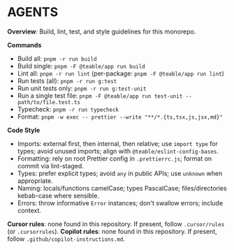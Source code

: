 # AGENTS

**Overview**: Build, lint, test, and style guidelines for this monorepo.

**Commands**

- Build all: `pnpm -r run build`
- Build single: `pnpm -F @teable/app run build`
- Lint all: `pnpm -r run lint` (per-package: `pnpm -F @teable/app run lint`)
- Run tests (all): `pnpm -r run g:test`
- Run unit tests only: `pnpm -r run g:test-unit`
- Run a single test file: `pnpm -F @teable/app run test-unit -- path/to/file.test.ts`
- Typecheck: `pnpm -r run typecheck`
- Format: `pnpm -w exec -- prettier --write "**/*.{ts,tsx,js,jsx,md}"`

**Code Style**

- Imports: external first, then internal, then relative; use `import type` for types; avoid unused imports; align with `@teable/eslint-config-bases`.
- Formatting: rely on root Prettier config in `.prettierrc.js`; format on commit via lint-staged.
- Types: prefer explicit types; avoid `any` in public APIs; use `unknown` when appropriate.
- Naming: locals/functions camelCase; types PascalCase; files/directories kebab-case where sensible.
- Errors: throw informative `Error` instances; don't swallow errors; include context.

**Cursor rules**: none found in this repository. If present, follow `.cursor/rules` (or `.cursorrules`).
**Copilot rules**: none found in this repository. If present, follow `.github/copilot-instructions.md`.
